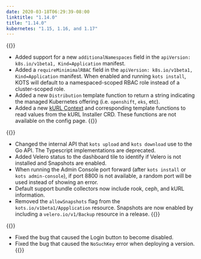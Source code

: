 ```yaml
---
date: 2020-03-18T06:29:39-08:00
linktitle: "1.14.0"
title: "1.14.0"
kubernetes: "1.15, 1.16, and 1.17"
---
```


{{<features>}}
* Added support for a new `additionalNamespaces` field in the `apiVersion: k8s.io/v1beta1, Kind=Application` manifest.
* Added a `requireMinimimalRBAC` field in the `apiVersion: k8s.io/v1beta1, Kind=Application` manifest. When enabled and running `kots install`, KOTS will default to a namespaced-scoped RBAC role instead of a cluster-scoped role.
* Added a new `Distribution` template function to return a string indicating the managed Kubernetes offering (i.e. `openshift`, `eks`, etc).
* Added a new [kURL Context](/reference/template-functions/kurl-context) and corresponding template functions to read 
values from the kURL Installer CRD. These functions are not available on the config page.
{{</features>}}

{{<changes>}}
* Changed the internal API that `kots upload` and `kots download` use to the Go API. The Typescript implementations are deprecated.
* Added Velero status to the dashboard tile to identify if Velero is not installed and Snapshots are enabled.
* When running the Admin Console port forward (after `kots install` or `kots admin-console`), if port 8800 is not available, a random port will be used instead of showing an error.
* Default support bundle collectors now include rook, ceph, and kURL information.
* Removed the `allowSnapshots` flag from the `kots.io/v1beta1/Appplication` resource. Snapshots are now enabled by including a `velero.io/v1/Backup` resource in a release.
{{</changes>}}

{{<fixes>}}
* Fixed the bug that caused the Login button to become disabled.
* Fixed the bug that caused the `NoSuchKey` error when deploying a version.
{{</fixes>}}
